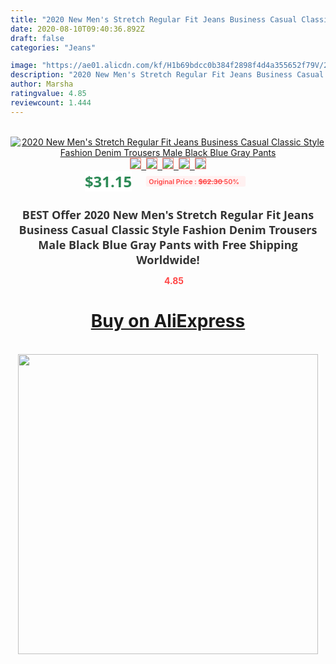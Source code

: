 ```yaml
---
title: "2020 New Men's Stretch Regular Fit Jeans Business Casual Classic Style Fashion Denim Trousers Male Black Blue Gray Pants"
date: 2020-08-10T09:40:36.892Z
draft: false
categories: "Jeans"

image: "https://ae01.alicdn.com/kf/H1b69bdcc0b384f2898f4d4a355652f79V/2020-New-Men-s-Stretch-Regular-Fit-Jeans-Business-Casual-Classic-Style-Fashion-Denim-Trousers-Male.jpg"
description: "2020 New Men's Stretch Regular Fit Jeans Business Casual Classic Style Fashion Denim Trousers Male Black Blue Gray Pants"
author: Marsha
ratingvalue: 4.85
reviewcount: 1.444
---
```

<br>
<div style="text-align: center;">
<a href="https://s.click.aliexpress.com/e/_AWOdUv" target="_blank" rel="nofollow noopener noreferrer"><img alt="2020 New Men's Stretch Regular Fit Jeans Business Casual Classic Style Fashion Denim Trousers Male Black Blue Gray Pants" class="magnifier-image" src="https://ae01.alicdn.com/kf/H1b69bdcc0b384f2898f4d4a355652f79V/2020-New-Men-s-Stretch-Regular-Fit-Jeans-Business-Casual-Classic-Style-Fashion-Denim-Trousers-Male.jpg_640x640.jpg">
<br>
<img style="border:1px solid salmon" src="https://ae01.alicdn.com/kf/H1b69bdcc0b384f2898f4d4a355652f79V/2020-New-Men-s-Stretch-Regular-Fit-Jeans-Business-Casual-Classic-Style-Fashion-Denim-Trousers-Male.jpg_120x120.jpg">&nbsp;&nbsp;<img style="border:1px solid salmon" src="https://ae01.alicdn.com/kf/He55059610b7a4fb7a30298e7c9376c1eL/2020-New-Men-s-Stretch-Regular-Fit-Jeans-Business-Casual-Classic-Style-Fashion-Denim-Trousers-Male.jpg_120x120.jpg">&nbsp;&nbsp;<img style="border:1px solid salmon" src="https://ae01.alicdn.com/kf/H658899e9d51e4ab5a9b827d6a3e4bdc99/2020-New-Men-s-Stretch-Regular-Fit-Jeans-Business-Casual-Classic-Style-Fashion-Denim-Trousers-Male.jpg_120x120.jpg">&nbsp;&nbsp;<img style="border:1px solid salmon" src="https://ae01.alicdn.com/kf/Hfb5b07196eb54ec9b4f5376ae0d1550a2/2020-New-Men-s-Stretch-Regular-Fit-Jeans-Business-Casual-Classic-Style-Fashion-Denim-Trousers-Male.jpg_120x120.jpg">&nbsp;&nbsp;<img style="border:1px solid salmon" src="https://ae01.alicdn.com/kf/H3c65369545cf49b3a9151f3b9ff67521G/2020-New-Men-s-Stretch-Regular-Fit-Jeans-Business-Casual-Classic-Style-Fashion-Denim-Trousers-Male.jpg_120x120.jpg"></a></div><br0>
<div style="text-align: center;"><span style="background-color: white; border: 0px; box-sizing: border-box; color: seagreen; display: inline-block; font-family: &quot;open sans&quot; , &quot;arial&quot; , &quot;helvetica&quot; , sans-serif , &quot;heiti&quot;; font-size: 24px; font-stretch: inherit; font-weight: 700; line-height: inherit; margin: 0px 10px 0px 0px; padding: 0px; vertical-align: middle;">$31.15 </span>
<span style="background: rgb(255 , 241 , 241); border-radius: 3px; border: 0px; box-sizing: border-box; color: #ff4747; display: inline-block; font-family: inherit; font-size: 12px; font-stretch: inherit; font-style: inherit; font-variant: inherit; font-weight: 600; line-height: inherit; margin: 0px; padding: 2px 5px; transform: scale(0.9); vertical-align: middle;">Original Price : <b style="text-decoration: line-through;">$62.30 </b> 50%&nbsp;&nbsp;</span></div>
<h1 style="color: #333333; display: inline-block; font-family: &quot;open sans&quot; , &quot;arial&quot; , &quot;helvetica&quot; , sans-serif , &quot;heiti&quot;; font-size: 18px; font-stretch: inherit; font-weight: 700; text-align: center;">BEST Offer 2020 New Men's Stretch Regular Fit Jeans Business Casual Classic Style Fashion Denim Trousers Male Black Blue Gray Pants with Free Shipping Worldwide!</h1>
<div style="color: #ff4747; text-align: center;">
<img src="https://4.bp.blogspot.com/-M0ZcTcb-5uY/XleCXlxnR4I/AAAAAAAAAEc/OrjgMkXV1oMQFaCRZj5HQwOCBcu3w1FegCPcBGAYYCw/s1600/star.png" style="height: 15px;">&nbsp;<b>4.85</b></div>
<div class="button_cont" align="center"><a class="buynow_a" href="https://s.click.aliexpress.com/e/_AWOdUv" target="_blank" rel="nofollow noopener noreferrer"><H1>Buy on AliExpress</H1></a></div><br>
<div class="separator" style="clear: both; text-align: center;">
<img src="https://lh3.googleusercontent.com/-pTy5HemUv9M/XlePHvY0dAI/AAAAAAAAAE4/0nX5iRUoIWY8eMW9Dpxeirr157OZliDIgCLcBGAsYHQ/s1600/badge.gif" width="480">
</div>
